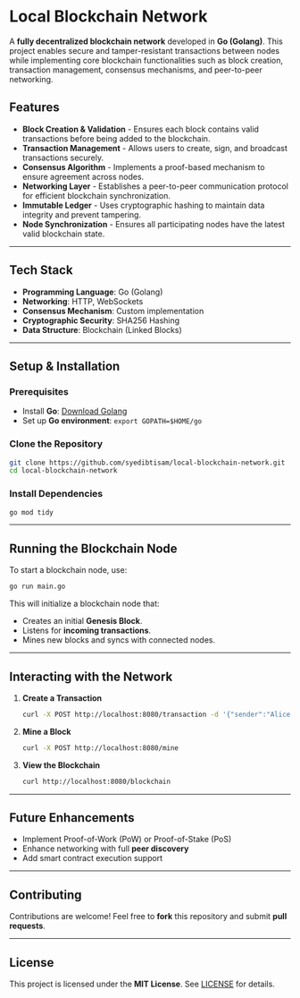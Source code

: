 # Local Blockchain Network

A **fully decentralized blockchain network** developed in **Go (Golang)**. This project enables secure and tamper-resistant transactions between nodes while implementing core blockchain functionalities such as block creation, transaction management, consensus mechanisms, and peer-to-peer networking.

## Features

- **Block Creation & Validation** - Ensures each block contains valid transactions before being added to the blockchain.
- **Transaction Management** - Allows users to create, sign, and broadcast transactions securely.
- **Consensus Algorithm** - Implements a proof-based mechanism to ensure agreement across nodes.
- **Networking Layer** - Establishes a peer-to-peer communication protocol for efficient blockchain synchronization.
- **Immutable Ledger** - Uses cryptographic hashing to maintain data integrity and prevent tampering.
- **Node Synchronization** - Ensures all participating nodes have the latest valid blockchain state.

---

## Tech Stack

- **Programming Language**: Go (Golang)
- **Networking**: HTTP, WebSockets
- **Consensus Mechanism**: Custom implementation
- **Cryptographic Security**: SHA256 Hashing
- **Data Structure**: Blockchain (Linked Blocks)

---

## Setup & Installation

### **Prerequisites**
- Install **Go**: [Download Golang](https://go.dev/doc/install)
- Set up **Go environment**: `export GOPATH=$HOME/go`

### **Clone the Repository**
```bash
git clone https://github.com/syedibtisam/local-blockchain-network.git
cd local-blockchain-network
```

### **Install Dependencies**
```bash
go mod tidy
```

---

## Running the Blockchain Node

To start a blockchain node, use:
```bash
go run main.go
```

This will initialize a blockchain node that:
- Creates an initial **Genesis Block**.
- Listens for **incoming transactions**.
- Mines new blocks and syncs with connected nodes.

---

## Interacting with the Network

1. **Create a Transaction**
   ```bash
   curl -X POST http://localhost:8080/transaction -d '{"sender":"Alice", "receiver":"Bob", "amount":10}'
   ```

2. **Mine a Block**
   ```bash
   curl -X POST http://localhost:8080/mine
   ```

3. **View the Blockchain**
   ```bash
   curl http://localhost:8080/blockchain
   ```

---

## Future Enhancements
- Implement Proof-of-Work (PoW) or Proof-of-Stake (PoS)
- Enhance networking with full **peer discovery**
- Add smart contract execution support

---

## Contributing

Contributions are welcome! Feel free to **fork** this repository and submit **pull requests**.

---

## License

This project is licensed under the **MIT License**. See [LICENSE](LICENSE) for details.
